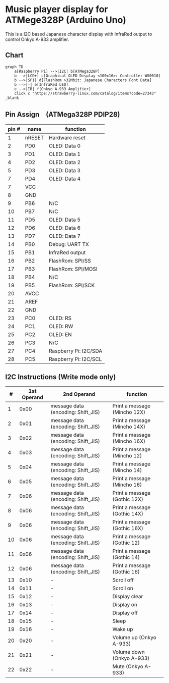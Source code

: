 # Music player display for ATMege328P (Arduino Uno)
This is a I2C based Japanese character display with InfraRed output to control Onkyo A-933 amplifier.

## Chart
```mermaid
graph TD
    a[Raspberry Pi] -->|I2C| b[ATMega328P]
    b -->|LCD+| c[Graphical OLED Display <100x16>: Controller WS0010]
    b -->|SPI| d[FlashRom >32Mbit: Japanese Characters Font Data]
    b -->|-| e[InfraRed LED]
    e -->|IR| f[Onkyo A-933 Amplifier]
    click c "https://strawberry-linux.com/catalog/items?code=27343" _blank
```

## Pin Assign　(ATMega328P PDIP28)

| pin # | name | function | 
| --- | --- | --- |
| 1 | nRESET  | Hardware reset |
| 2 | PD0 | OLED: Data 0 |
| 3 | PD1 | OLED: Data 1 |
| 4 | PD2 | OLED: Data 2 |
| 5 | PD3 | OLED: Data 3 |
| 7 | PD4 | OLED: Data 4 |
| 7 | VCC |  |
| 8 | GND |  |
| 9 | PB6 | N/C |
| 10 | PB7 | N/C |
| 11 | PD5 | OLED: Data 5 |
| 12 | PD6 | OLED: Data 6 |
| 13 | PD7 | OLED: Data 7 |
| 14 | PB0 | Debug: UART TX |
| 15 | PB1 | InfraRed output |
| 16 | PB2 | FlashRom: SPI/SS |
| 17 | PB3 | FlashRom: SPI/MOSI |
| 18 | PB4 | N/C |
| 19 | PB5 | FlashRom: SPI/SCK |
| 20 | AVCC |  |
| 21 | AREF |  |
| 22 | GND |  |
| 23 | PC0 | OLED: RS |
| 24 | PC1 | OLED: RW |
| 25 | PC2 | OLED: EN |
| 26 | PC3 | N/C |
| 27 | PC4 | Raspberry Pi: I2C/SDA |
| 28 | PC5 | Raspberry Pi: I2C/SCL |

## I2C Instructions (Write mode only)
| # | 1st Operand | 2nd Operand | function | 
| --- | --- | --- | --- |
| 1 | 0x00  | message data (encoding: Shift_JIS) | Print a message (Mincho 12X) |
| 2 | 0x01  | message data (encoding: Shift_JIS) | Print a message (Mincho 14X) |
| 3 | 0x02  | message data (encoding: Shift_JIS) | Print a message (Mincho 16X) |
| 4 | 0x03  | message data (encoding: Shift_JIS) | Print a message (Mincho 12) |
| 5 | 0x04  | message data (encoding: Shift_JIS) | Print a message (Mincho 14) |
| 6 | 0x05  | message data (encoding: Shift_JIS) | Print a message (Mincho 16) |
| 7 | 0x06  | message data (encoding: Shift_JIS) | Print a message (Gothic 12X) |
| 8 | 0x06  | message data (encoding: Shift_JIS) | Print a message (Gothic 14X) |
| 9 | 0x06  | message data (encoding: Shift_JIS) | Print a message (Gothic 16X) |
| 10 | 0x06  | message data (encoding: Shift_JIS) | Print a message (Gothic 12) |
| 11 | 0x06  | message data (encoding: Shift_JIS) | Print a message (Gothic 14) |
| 12 | 0x06  | message data (encoding: Shift_JIS) | Print a message (Gothic 16) |
| 13 | 0x10 | - | Scroll off |
| 14 | 0x11 | - | Scroll on |
| 15 | 0x12 | - | Display clear |
| 16 | 0x13 | - | Display on |
| 17 | 0x14 | - | Display off |
| 18 | 0x15 | - | Sleep |
| 19 | 0x16 | - | Wake up |
| 20 | 0x20 | - | Volume up (Onkyo A-933) |
| 21 | 0x21 | - | Volume down (Onkyo A-933) |
| 22 | 0x22 | - | Mute (Onkyo A-933) |
